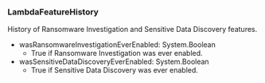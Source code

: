 ### LambdaFeatureHistory
History of Ransomware Investigation and Sensitive Data Discovery features.

- wasRansomwareInvestigationEverEnabled: System.Boolean
  - True if Ransomware Investigation was ever enabled.
- wasSensitiveDataDiscoveryEverEnabled: System.Boolean
  - True if Sensitive Data Discovery was ever enabled.
